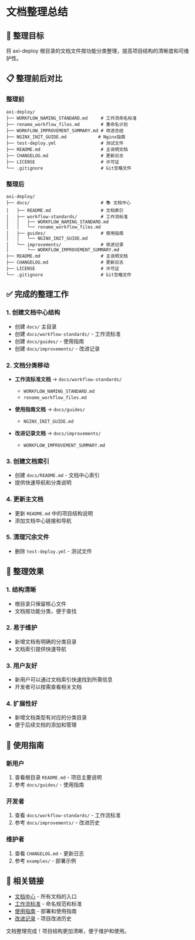 # 文档整理总结

## 🎯 整理目标

将 axi-deploy 根目录的文档文件按功能分类整理，提高项目结构的清晰度和可维护性。

## 📋 整理前后对比

### 整理前
```
axi-deploy/
├── WORKFLOW_NAMING_STANDARD.md     # 工作流命名标准
├── rename_workflow_files.md        # 重命名计划
├── WORKFLOW_IMPROVEMENT_SUMMARY.md # 改进总结
├── NGINX_INIT_GUIDE.md            # Nginx指南
├── test-deploy.yml                 # 测试文件
├── README.md                       # 主说明文档
├── CHANGELOG.md                    # 更新日志
├── LICENSE                         # 许可证
└── .gitignore                      # Git忽略文件
```

### 整理后
```
axi-deploy/
├── docs/                           # 📚 文档中心
│   ├── README.md                   # 文档索引
│   ├── workflow-standards/         # 工作流标准
│   │   ├── WORKFLOW_NAMING_STANDARD.md
│   │   └── rename_workflow_files.md
│   ├── guides/                     # 使用指南
│   │   └── NGINX_INIT_GUIDE.md
│   └── improvements/               # 改进记录
│       └── WORKFLOW_IMPROVEMENT_SUMMARY.md
├── README.md                       # 主说明文档
├── CHANGELOG.md                    # 更新日志
├── LICENSE                         # 许可证
└── .gitignore                      # Git忽略文件
```

## ✅ 完成的整理工作

### 1. 创建文档中心结构
- 创建 `docs/` 主目录
- 创建 `docs/workflow-standards/` - 工作流标准
- 创建 `docs/guides/` - 使用指南
- 创建 `docs/improvements/` - 改进记录

### 2. 文档分类移动
- **工作流标准文档** → `docs/workflow-standards/`
  - `WORKFLOW_NAMING_STANDARD.md`
  - `rename_workflow_files.md`

- **使用指南文档** → `docs/guides/`
  - `NGINX_INIT_GUIDE.md`

- **改进记录文档** → `docs/improvements/`
  - `WORKFLOW_IMPROVEMENT_SUMMARY.md`

### 3. 创建文档索引
- 创建 `docs/README.md` - 文档中心索引
- 提供快速导航和分类说明

### 4. 更新主文档
- 更新 `README.md` 中的项目结构说明
- 添加文档中心链接和导航

### 5. 清理冗余文件
- 删除 `test-deploy.yml` - 测试文件

## 🎉 整理效果

### 1. 结构清晰
- 根目录只保留核心文件
- 文档按功能分类，便于查找

### 2. 易于维护
- 新增文档有明确的分类目录
- 文档索引提供快速导航

### 3. 用户友好
- 新用户可以通过文档索引快速找到所需信息
- 开发者可以按需查看相关文档

### 4. 扩展性好
- 新增文档类型有对应的分类目录
- 便于后续文档的添加和管理

## 📖 使用指南

### 新用户
1. 查看根目录 `README.md` - 项目主要说明
2. 参考 `docs/guides/` - 使用指南

### 开发者
1. 查看 `docs/workflow-standards/` - 工作流标准
2. 参考 `docs/improvements/` - 改进历史

### 维护者
1. 查看 `CHANGELOG.md` - 更新日志
2. 参考 `examples/` - 部署示例

## 🔗 相关链接

- [文档中心](docs/) - 所有文档的入口
- [工作流标准](docs/workflow-standards/) - 命名规范和标准
- [使用指南](docs/guides/) - 部署和使用指南
- [改进记录](docs/improvements/) - 项目改进历史

文档整理完成！项目结构更加清晰，便于维护和使用。 